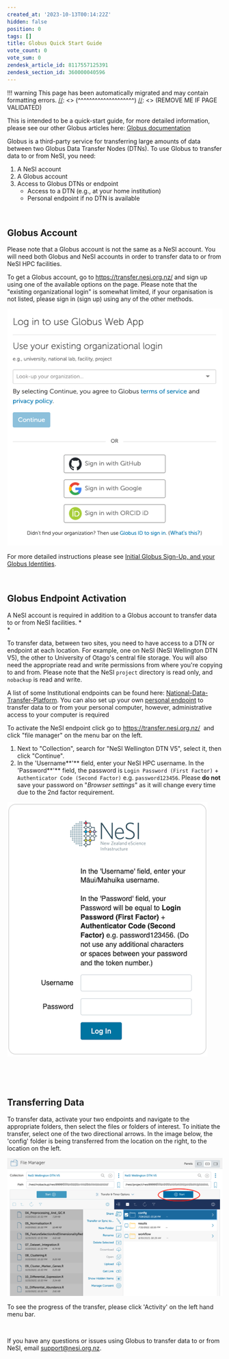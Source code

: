 ```yaml
---
created_at: '2023-10-13T00:14:22Z'
hidden: false
position: 0
tags: []
title: Globus Quick Start Guide
vote_count: 0
vote_sum: 0
zendesk_article_id: 8117557125391
zendesk_section_id: 360000040596
---
```




[//]: <> (REMOVE ME IF PAGE VALIDATED)
[//]: <> (vvvvvvvvvvvvvvvvvvvv)
!!! warning
    This page has been automatically migrated and may contain formatting errors.
[//]: <> (^^^^^^^^^^^^^^^^^^^^)
[//]: <> (REMOVE ME IF PAGE VALIDATED)

This is intended to be a quick-start guide, for more detailed
information, please see our other Globus articles here: [Globus
documentation](https://support.nesi.org.nz/hc/en-gb/sections/360000040596)

Globus is a third-party service for transferring large amounts of data
between two Globus Data Transfer Nodes (DTNs). To use Globus to transfer
data to or from NeSI, you need:

1.  A NeSI account
2.  A Globus account
3.  Access to Globus DTNs or endpoint  
    -   Access to a DTN (e.g., at your home institution)
    -   Personal endpoint if no DTN is available

 

## Globus Account

Please note that a Globus account is not the same as a NeSI account. You
will need both Globus and NeSI accounts in order to transfer data to or
from NeSI HPC facilities.

To get a Globus account, go to <https://transfer.nesi.org.nz/> and sign
up using one of the available options on the page. Please note that the
"existing organizational login" is somewhat limited, if your
organisation is not listed, please sign in (sign up) using any of the
other methods.

![Globus\_login.png](../../assets/images/Globus_Quick_Start_Guide.png)

For more detailed instructions please see [Initial Globus Sign-Up, and
your Globus
Identities](https://support.nesi.org.nz/hc/en-gb/articles/360000817476).

 

## Globus Endpoint Activation

A NeSI account is required in addition to a Globus account to transfer
data to or from NeSI facilities. *  
*

To transfer data, between two sites, you need to have access to a DTN or
endpoint at each location. For example, one on NeSI (NeSI Wellington DTN
V5), the other to University of Otago's central file storage. You will
also need the appropriate read and write permissions from where you're
copying to and from. Please note that the NeSI `project` directory is
read only, and `nobackup` is read and write.

A list of some Institutional endpoints can be found here:
[National-Data-Transfer-Platform](https://support.nesi.org.nz/hc/en-gb/articles/360000931775-National-Data-Transfer-Platform).
You can also set up your own [personal
endpoint](https://support.nesi.org.nz/hc/en-gb/articles/360000217915) to
transfer data to or from your personal computer, however, administrative
access to your computer is required

To activate the NeSI endpoint click go to
<https://transfer.nesi.org.nz/>  and click "file manager" on the menu
bar on the left.

1.  Next to "Collection", search for "NeSI Wellington DTN V5", select
    it, then click "Continue".
2.  In the 'Username**'** field, enter your NeSI HPC username. In the
    'Password**'** field, the password is
    `Login Password (First Factor)` +
    `Authenticator Code (Second Factor)` e.g. `password123456`. Please
    **do not** save your password on "*Browser settings*" as it will
    change every time due to the 2nd factor requirement.

![NeSI\_Globus\_Authenticate.png](../../assets/images/Globus_Quick_Start_Guide_0.png)

 

 

## Transferring Data

To transfer data, activate your two endpoints and navigate to the
appropriate folders, then select the files or folders of interest. To
initiate the transfer, select one of the two directional arrows. In the
image below, the 'config' folder is being transferred from the location
on the right, to the location on the left.

![Globus\_transfer\_data.png](../../assets/images/Globus_Quick_Start_Guide_1.png)

To see the progress of the transfer, please click 'Activity' on the left
hand menu bar.

 

If you have any questions or issues using Globus to transfer data to or
from NeSI, email [support@nesi.org.nz](https://support@nesi.org.nz).

 

 

 